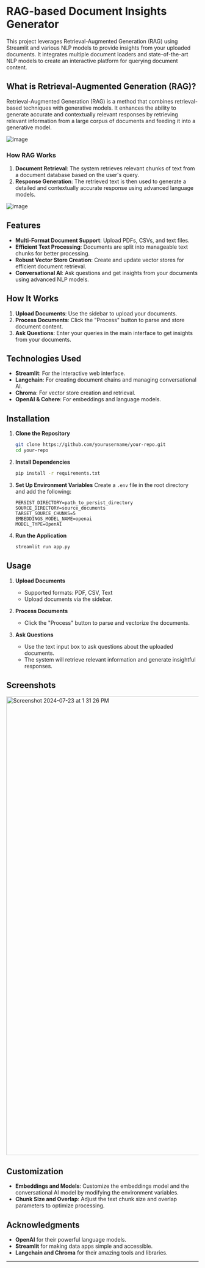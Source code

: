 # RAG-based Document Insights Generator


This project leverages Retrieval-Augmented Generation (RAG) using Streamlit and various NLP models to provide insights from your uploaded documents. It integrates multiple document loaders and state-of-the-art NLP models to create an interactive platform for querying document content.

## What is Retrieval-Augmented Generation (RAG)?

Retrieval-Augmented Generation (RAG) is a method that combines retrieval-based techniques with generative models. It enhances the ability to generate accurate and contextually relevant responses by retrieving relevant information from a large corpus of documents and feeding it into a generative model.

![image](https://github.com/user-attachments/assets/5ffb4561-a265-4e22-98e1-f2fda9563eff)


### How RAG Works

1. **Document Retrieval**: The system retrieves relevant chunks of text from a document database based on the user's query.
2. **Response Generation**: The retrieved text is then used to generate a detailed and contextually accurate response using advanced language models.

![image](https://github.com/user-attachments/assets/bd04293a-e901-4365-a1a7-b1c6560250bf)


## Features

- **Multi-Format Document Support**: Upload PDFs, CSVs, and text files.
- **Efficient Text Processing**: Documents are split into manageable text chunks for better processing.
- **Robust Vector Store Creation**: Create and update vector stores for efficient document retrieval.
- **Conversational AI**: Ask questions and get insights from your documents using advanced NLP models.

## How It Works

1. **Upload Documents**: Use the sidebar to upload your documents.
2. **Process Documents**: Click the "Process" button to parse and store document content.
3. **Ask Questions**: Enter your queries in the main interface to get insights from your documents.

## Technologies Used

- **Streamlit**: For the interactive web interface.
- **Langchain**: For creating document chains and managing conversational AI.
- **Chroma**: For vector store creation and retrieval.
- **OpenAI & Cohere**: For embeddings and language models.

## Installation

1. **Clone the Repository**
    ```sh
    git clone https://github.com/yourusername/your-repo.git
    cd your-repo
    ```

2. **Install Dependencies**
    ```sh
    pip install -r requirements.txt
    ```

3. **Set Up Environment Variables**
    Create a `.env` file in the root directory and add the following:
    ```env
    PERSIST_DIRECTORY=path_to_persist_directory
    SOURCE_DIRECTORY=source_documents
    TARGET_SOURCE_CHUNKS=5
    EMBEDDINGS_MODEL_NAME=openai
    MODEL_TYPE=OpenAI
    ```

4. **Run the Application**
    ```sh
    streamlit run app.py
    ```

## Usage

1. **Upload Documents**
    - Supported formats: PDF, CSV, Text
    - Upload documents via the sidebar.

2. **Process Documents**
    - Click the "Process" button to parse and vectorize the documents.

3. **Ask Questions**
    - Use the text input box to ask questions about the uploaded documents.
    - The system will retrieve relevant information and generate insightful responses.

## Screenshots

<img width="1198" alt="Screenshot 2024-07-23 at 1 31 26 PM" src="https://github.com/user-attachments/assets/27e801d5-ba63-49d8-9e22-f04b8cabd199">

## Customization

- **Embeddings and Models**: Customize the embeddings model and the conversational AI model by modifying the environment variables.
- **Chunk Size and Overlap**: Adjust the text chunk size and overlap parameters to optimize processing.


## Acknowledgments

- **OpenAI** for their powerful language models.
- **Streamlit** for making data apps simple and accessible.
- **Langchain and Chroma** for their amazing tools and libraries.

---
